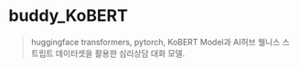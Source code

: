 # buddy_KoBERT
 >huggingface transformers, pytorch, KoBERT Model과 AI허브 웰니스 스트립트 데이터셋을 활용한 심리상담 대화 모델.
